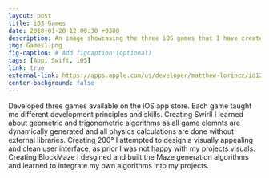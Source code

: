 ```yaml
---
layout: post
title: iOS Games
date: 2018-01-20 12:00:30 +0300
description: An image showcasing the three iOS games that I have created
img: Games1.png
fig-caption: # Add figcaption (optional)
tags: [App, Swift, iOS]
link: true
external-link: https://apps.apple.com/us/developer/matthew-lorincz/id1200673814
center-background: false
---
```

Developed three games available on the iOS app store. Each game taught me different development principles and skills. Creating Swirll I learned about geometric and trigonometric algorithms as all game elemnts are dynamically generated and all physics calculations are done without external libraries. Creating 200° I attempted to design a visually appealing and clean user interface, as prior I was not happy with my projects visuals. Creating BlockMaze I desgined and built the Maze generation algorithms and learned to integrate my own algorithms into my projects.